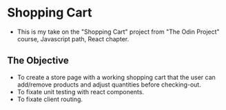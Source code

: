 # Shopping Cart
* This is my take on the "Shopping Cart" project from "The Odin Project" course, Javascript path, React chapter.
## The Objective
* To create a store page with a working shopping cart that the user can add/remove products and adjust quantities before checking-out.
* To fixate unit testing with react components.
* To fixate client routing.
